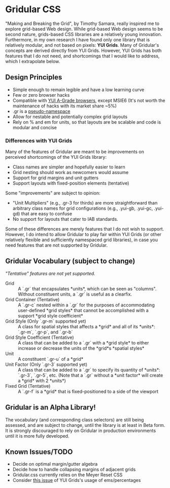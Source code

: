 # Gridular CSS

"Making and Breaking the Grid", by Timothy Samara, really inspired me to explore grid-based Web design. While grid-based Web design seems to be second nature, grids-based CSS libraries are a relatively young innovation. Furthermore, in my own research I have found only one library that is relatively modular, and not based on pixels: **YUI Grids**.  Many of Gridular's concepts are derived directly from YUI Grids. However, YUI Grids has both features that I do not need, and shortcomings that I would like to address, which I extrapolate below.

## Design Principles

* Simple enough to remain legible and have a low learning curve
* Few or zero browser hacks
* Compatible with [YUI A-Grade browsers](http://developer.yahoo.com/yui/articles/gbs/), except MSIE6 (It's not worth the maintenance of hacks with its market share ~5%)
* .gr is a [pseudo-namespace](http://meiert.com/en/blog/20070321/css-practice-pseudo-namespaces-in-complex-projects/)
* Allow for nestable and potentially complex grid layouts
* Rely on % and em for units, so that layouts are be scalable and code is modular and concise

### Differences with YUI Grids

Many of the features of Gridular are meant to be improvements on perceived shortcomings of the YUI Grids library:

* Class names are simpler and hopefully easier to learn
* Grid nesting should work as newcomers would assume
* Support for grid margins and unit gutters
* Support layouts with fixed-position elements (tentative)

Some "improvements" are subject to opinion:

* "Unit Multipliers" (e.g., .gr-3 for thirds) are more straightforward than arbitrary class names for grid configurations (e.g., .yui-gb, .yui-gc, .yui-gd) that are easy to confuse
* No support for layouts that cater to IAB standards.

Some of these differences are merely features that I do not wish to support. However, I do intend to allow Gridular to play fair within YUI Grids (or other relatively flexible and sufficiently namespaced grid libraries), in case you need features that are not supported by Gridular.

## Gridular Vocabulary (subject to change)

*"Tentative" features are not yet supported.*

<dl>
  <dt>Grid</dt>
  <dd>A `.gr` that encapsulates *units*, which can be seen as "columns". Without constituent units, a `.gr` is useful as a clearfix.</dd>
  <dt>Grid Container (Tentative)</dt>
  <dd>A `.gr-c` nested within a `.gr` for the purposes of accommodating user-defined *grid styles* that cannot be accomplished with a support *grid style coefficient*</dd>
  <dt>Grid Style (Only `.gr-m` supported yet)</dt>
  <dd>A class for spatial styles that affects a *grid* and all of its *units*: `.gr-m`, `.gr-p`, and `.gr-b`</dd>
  <dt>Grid Style Coefficient (Tentative)</dt>
  <dd>A class that can be added to a `.gr` with a *grid style* to either increase or decrease the units of the *grid*s *spatial styles*</dd>
  <dt>Unit</dt>
  <dd>A constituent `.gr-u` of a *grid*</dd>
  <dt>Unit Factor (Only `.gr-3` supported yet)</dt>
  <dd>A class that can be added to a `.gr` to specify its quantity of *units*: `.gr-3`, `.gr-5`, etc. (Note that a `.gr` without a *unit factor* will create a *grid* with 2 *units*)
  <dt>Fixed Grid (Tentative)</dt>
  <dd>A `.gr-f` is a *grid* that is fixed-positioned to a side of the viewport</dd>
</dl>

## Gridular is an Alpha Library!

The vocabulary (and corresponding class selectors) are still being assessed, and are subject to change, until the library is at least in Beta form. It is strongly discouraged to rely on Gridular in production environments until it is more fully developed.

## Known Issues/TODO

* Decide on optimal margin/gutter algebra
* Decide how to handle collapsing margins of adjacent grids
* Gridular.css currently relies on the Meyer Reset CSS
* Consider [this issue](http://doctype.com/problemyui-grids-large-font-size-ie67) of YUI Grids's usage of ems/percentages
